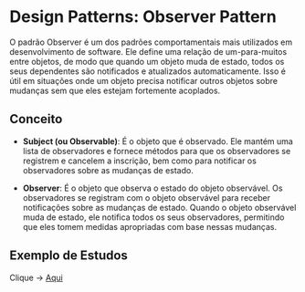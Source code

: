 # Design Patterns: Observer Pattern

O padrão Observer é um dos padrões comportamentais mais utilizados em desenvolvimento de software. Ele define uma relação de um-para-muitos entre objetos, de modo que quando um objeto muda de estado, todos os seus dependentes são notificados e atualizados automaticamente. Isso é útil em situações onde um objeto precisa notificar outros objetos sobre mudanças sem que eles estejam fortemente acoplados.

## Conceito

- **Subject (ou Observable)**: É o objeto que é observado. Ele mantém uma lista de observadores e fornece métodos para que os observadores se registrem e cancelem a inscrição, bem como para notificar os observadores sobre as mudanças de estado.

- **Observer**: É o objeto que observa o estado do objeto observável. Os observadores se registram com o objeto observável para receber notificações sobre as mudanças de estado. Quando o objeto observável muda de estado, ele notifica todos os seus observadores, permitindo que eles tomem medidas apropriadas com base nessas mudanças.

## Exemplo de Estudos

Clique -> <a href="https://github.com/CarolinaCedro/Java-daily/tree/master/Java-daily/Design-Patterns/src/main/java/observer" target="_blank"> Aqui</a>


